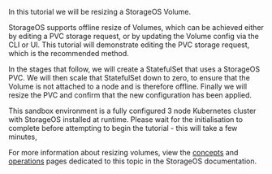 
In this tutorial we will be resizing a StorageOS Volume.

StorageOS supports offline resize of Volumes, which can be achieved either by
editing a PVC storage request, or by updating the Volume config via the CLI or
UI. This tutorial will demonstrate editing the PVC storage request, which is
the recommended method.

In the stages that follow, we will create a StatefulSet that uses a StorageOS
PVC. We will then scale that StatefulSet down to zero, to ensure that the
Volume is not attached to a node and is therefore offline. Finally we will
resize the PVC and confirm that the new configuration has been applied.

This sandbox environment is a fully configured 3 node Kubernetes cluster with
StorageOS installed at runtime. Please wait for the initialisation to complete
before attempting to begin the tutorial - this will take a few minutes,

For more information about resizing volumes, view the
[concepts](https://docs.storageos.com/docs/concepts/volumes/#volume-resize)
and [operations](https://docs.storageos.com/docs/operations/resize/) pages
dedicated to this topic in the StorageOS documentation.

